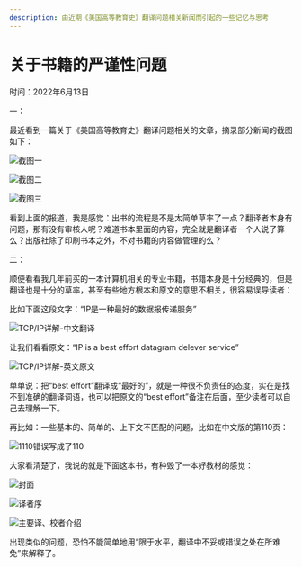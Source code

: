 ```yaml
---
description: 由近期《美国高等教育史》翻译问题相关新闻而引起的一些记忆与思考
---
```


# 关于书籍的严谨性问题

时间：2022年6月13日

一：

最近看到一篇关于《美国高等教育史》翻译问题相关的文章，摘录部分新闻的截图如下：

![截图一](<../.gitbook/assets/image (2) (1) (1).png>)

![截图二](<../.gitbook/assets/image (1) (1) (1) (1).png>)

![截图三](<../.gitbook/assets/image (4).png>)

看到上面的报道，我是感觉：出书的流程是不是太简单草率了一点？翻译者本身有问题，那有没有审核人呢？难道书本里面的内容，完全就是翻译者一个人说了算么？出版社除了印刷书本之外，不对书籍的内容做管理的么？

二：

顺便看看我几年前买的一本计算机相关的专业书籍，书籍本身是十分经典的，但是翻译也是十分的草率，甚至有些地方根本和原文的意思不相关，很容易误导读者：

比如下面这段文字：“IP是一种最好的数据报传递服务”

![TCP/IP详解-中文翻译](<../.gitbook/assets/image (3).png>)

让我们看看原文：“IP is a best effort datagram delever service”

![TCP/IP详解-英文原文](<../.gitbook/assets/image (5).png>)

单单说：把“best effort”翻译成“最好的”，就是一种很不负责任的态度，实在是找不到准确的翻译词语，也可以把原文的“best effort”备注在后面，至少读者可以自己去理解一下。

再比如：一些基本的、简单的、上下文不匹配的问题，比如在中文版的第110页：

![1110错误写成了110](<../.gitbook/assets/image (8).png>)

大家看清楚了，我说的就是下面这本书，有种毁了一本好教材的感觉：

![封面](<../.gitbook/assets/image (1) (1) (1).png>)

![译者序](<../.gitbook/assets/image (7).png>)

![主要译、校者介绍](<../.gitbook/assets/image (6).png>)

出现类似的问题，恐怕不能简单地用“限于水平，翻译中不妥或错误之处在所难免”来解释了。
